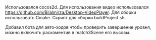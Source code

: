 Использовался cocos2d. Для использования видео использовался https://github.com/Bilalmirza/Desktop-VideoPlayer.  Для сборки использовать Cmake. Скрипт для сборки buildProject.sh.

Добавил бота для авто-ходов чтобы проверить завершение уровня, можно включить раскоментив в match3Scene его вызовы.
